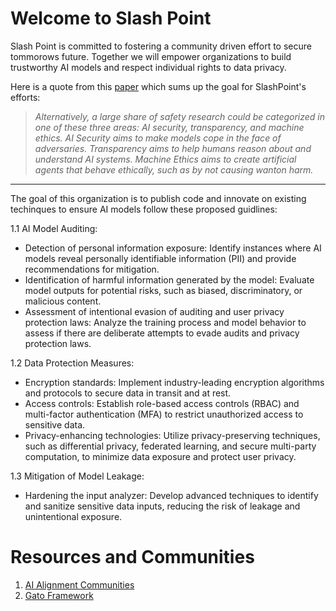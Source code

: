 # Welcome to Slash Point

Slash Point is committed to fostering a community driven effort to secure tommorows future. Together we will empower organizations to build trustworthy AI models and respect individual rights to data privacy.



Here is a quote from this [paper](https://arxiv.org/pdf/2206.05862.pdf) which sums up the goal for SlashPoint's efforts:

 > *Alternatively, a large share of safety research could be categorized in one of these three areas: AI
security, transparency, and machine ethics. AI Security aims to make models cope in the face of adversaries.
Transparency aims to help humans reason about and understand AI systems. Machine Ethics aims to create
artificial agents that behave ethically, such as by not causing wanton harm.*


----
The goal of this organization is to publish code and innovate on existing techinques to ensure AI models follow these proposed guidlines:

1.1 AI Model Auditing:
-   Detection of personal information exposure: Identify instances where AI models reveal personally identifiable information (PII) and provide recommendations for mitigation.
-   Identification of harmful information generated by the model: Evaluate model outputs for potential risks, such as biased, discriminatory, or malicious content.
-   Assessment of intentional evasion of auditing and user privacy protection laws: Analyze the training process and model behavior to assess if there are deliberate attempts to evade audits and privacy protection laws.

1.2 Data Protection Measures:

-   Encryption standards: Implement industry-leading encryption algorithms and protocols to secure data in transit and at rest.
-   Access controls: Establish role-based access controls (RBAC) and multi-factor authentication (MFA) to restrict unauthorized access to sensitive data.
-   Privacy-enhancing technologies: Utilize privacy-preserving techniques, such as differential privacy, federated learning, and secure multi-party computation, to minimize data exposure and protect user     privacy.

1.3 Mitigation of Model Leakage:
-   Hardening the input analyzer: Develop advanced techniques to identify and sanitize sensitive data inputs, reducing the risk of leakage and unintentional exposure.


# Resources and Communities

1. [AI Alignment Communities](https://coda.io/@alignmentdev/alignmentecosystemdevelopment)
2. [Gato Framework](https://www.gatoframework.org/getting-started-with-gato)
